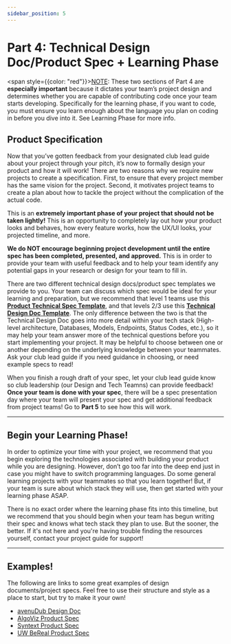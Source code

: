 ```yaml
---
sidebar_position: 5
---
```


# Part 4: Technical Design Doc/Product Spec + Learning Phase

<span style={{color: "red"}}><u>NOTE</u>: These two sections of Part 4 are **especially important** because it dictates your team’s project design and determines whether you are capable of contributing code once your team starts developing. Specifically for the learning phase, if you want to code, you must ensure you learn enough about the language you plan on coding in before you dive into it. See Learning Phase for more info.</span>

## Product Specification

Now that you’ve gotten feedback from your designated club lead guide about your project through your pitch, it’s now to formally design your product and how it will work! There are two reasons why we require new projects to create a specification. First, to ensure that every project member has the same vision for the project. Second, it motivates project teams to create a plan about how to tackle the project without the complication of the actual code.

This is an **extremely important phase of your project that should not be taken lightly!** This is an opportunity to completely lay out how your product looks and behaves, how every feature works, how the UX/UI looks, your projected timeline, and more.

**We do NOT encourage beginning project development until the entire spec has been completed, presented, and approved.** This is in order to provide your team with useful feedback and to help your team identify any potential gaps in your research or design for your team to fill in.

There are two different technical design docs/product spec templates we provide to you. Your team can discuss which spec would be ideal for your learning and preparation, but we recommend that level 1 teams use this **[Product Technical Spec Template](https://docs.google.com/document/d/1q9trXkLShXKabYpFxLDtPcdL_WYOwwfW/edit?usp=sharing&ouid=110339665080062140802&rtpof=true&sd=true)**, and that levels 2/3 use this **[Technical Design Doc Template](https://docs.google.com/document/d/1E9T0GCSYztEdXjgMYKJ06Pnkg4aySOzkGxQaabr3UbY/edit?usp=sharing)**. The only difference between the two is that the Technical Design Doc goes into more detail within your tech stack (High-level architecture, Databases, Models, Endpoints, Status Codes, etc.), so it may help your team answer more of the technical questions before you start implementing your project. It may be helpful to choose between one or another depending on the underlying knowledge between your teammates. Ask your club lead guide if you need guidance in choosing, or need example specs to read!

When you finish a rough draft of your spec, let your club lead guide know so club leadership (our Design and Tech Teamns) can provide feedback! **Once your team is done with your spec**, there will be a spec presentation day where your team will present your spec and get additional feedback from project teams! Go to **Part 5** to see how this will work.

---

## Begin your Learning Phase!

In order to optimize your time with your project, we recommend that you begin exploring the technologies associated with building your product while you are designing. However, don’t go too far into the deep end just in case you might have to switch programming languages. Do some general learning projects with your teammates so that you learn together! But, if your team is sure about which stack they will use, then get started with your learning phase ASAP.

There is no exact order where the learning phase fits into this timeline, but we recommend that you should begin when your team has begun writing their spec and knows what tech stack they plan to use. But the sooner, the better. If it's not here and you're having trouble finding the resources yourself, contact your project guide for support!

---

## Examples!

The following are links to some great examples of design documents/project specs. Feel free to use their structure and style as a place to start, but try to make it your own!

- [avenuDub Design Doc](https://docs.google.com/document/d/1VDFrWv26m9BEV7bMHy2fGVe5oLb3mJnKihaZSlDsIXQ/edit?usp=sharing)
- [AlgoViz Product Spec](https://docs.google.com/document/d/1aPI6hMQnUmd4xSB1iHznqPPwf6O-75pQ/edit?usp=sharing&ouid=110339665080062140802&rtpof=true&sd=true)
- [Syntext Product Spec](https://docs.google.com/document/d/1nocWKKrvc7k4Md05yd3QKPVLG9CObYTt/edit?usp=sharing&ouid=110339665080062140802&rtpof=true&sd=true)
- [UW BeReal Product Spec](https://docs.google.com/document/d/1KfsGkbPJdpqmdq-rVXRLRTjEGFZ4OJTN/edit?usp=sharing&ouid=110339665080062140802&rtpof=true&sd=true)

